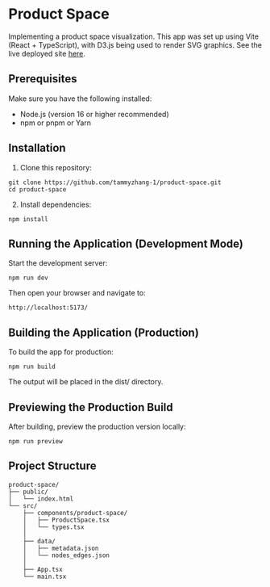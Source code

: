 # Product Space

Implementing a product space visualization. This app was set up using Vite (React + TypeScript), with D3.js being used to render SVG graphics. See the live deployed site [here](https://tammy-zhang.com/product-space/).

## Prerequisites
Make sure you have the following installed:
- Node.js (version 16 or higher recommended)
- npm or pnpm or Yarn

## Installation
1. Clone this repository:
```
git clone https://github.com/tammyzhang-1/product-space.git
cd product-space
```
2. Install dependencies:
```
npm install
```

## Running the Application (Development Mode)
Start the development server:
```
npm run dev
```
Then open your browser and navigate to:
```
http://localhost:5173/
```

## Building the Application (Production)
To build the app for production:
```
npm run build
```
The output will be placed in the dist/ directory.

## Previewing the Production Build
After building, preview the production version locally:
```
npm run preview
```

## Project Structure
```
product-space/
├── public/
│   └── index.html         
└── src/
    ├── components/product-space/
    │   ├── ProductSpace.tsx
    │   └── types.tsx
    │
    ├── data/
    │   ├── metadata.json
    │   └── nodes_edges.json
    │
    ├── App.tsx
    └── main.tsx             
```
